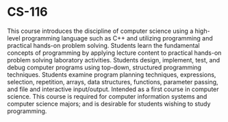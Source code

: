 # CS-116

This course introduces the discipline of computer science using a high-level programming language such as C++ and utilizing programming and practical hands-on problem solving. Students learn the fundamental concepts of programming by applying lecture content to practical hands-on problem solving laboratory activities. Students design, implement, test, and debug computer programs using top-down, structured programming techniques. Students examine program planning techniques, expressions, selection, repetition, arrays, data structures, functions, parameter passing, and file and interactive input/output. Intended as a first course in computer science. This course is required for computer information systems and computer science majors; and is desirable for students wishing to study programming.
